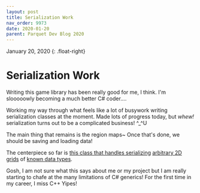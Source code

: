 ```yaml
---
layout: post
title: Serialization Work
nav_order: 9973
date: 2020-01-20
parent: Parquet Dev Blog 2020
---
```

January 20, 2020
{: .float-right}

# Serialization Work

Writing this game library has been really good for me, I think.
I'm slooooowly becoming a much better C# coder....

Working my way through what feels like a lot of busywork writing serialization classes at the moment.
Made lots of progress today, but *whew!* serialization turns out to be a complicated business! ^_^U 

The main thing that remains is the region maps~
Once that's done, we should be saving and loading data!

The centerpiece so far is [this class that handles serializing](https://github.com/mxashlynn/Parquet/blob/main/ParquetClassLibrary/GridConverter.cs)
[arbitrary 2D grids](https://github.com/mxashlynn/Parquet/blob/main/ParquetClassLibrary/IGrid.cs)
of [known data types](https://github.com/mxashlynn/Parquet/blob/f4b8857346db6d9296d18279c0b6fd8f56c4352f/ParquetClassLibrary/All.cs#L406).

Gosh, I am not sure what this says about me or my project but I am really starting to chafe at the many limitations of C# generics!
For the first time in my career, I miss C++
Yipes!
